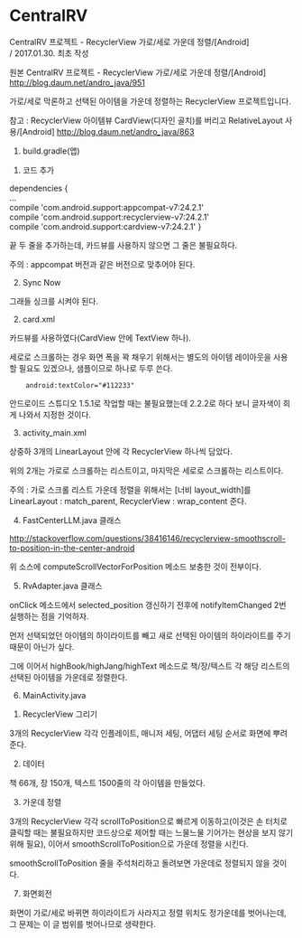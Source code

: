 # CentralRV

CentralRV 프로젝트 - RecyclerView 가로/세로 가운데 정렬/[Android]<br>
/ 2017.01.30. 최초 작성

원본 CentralRV 프로젝트 - RecyclerView 가로/세로 가운데 정렬/[Android] http://blog.daum.net/andro_java/951

가로/세로 막론하고 선택된 아이템을 가운데 정렬하는 RecyclerView 프로젝트입니다.

참고 : RecyclerView 아이템뷰 CardView(디자인 골치)를 버리고 RelativeLayout 사용/[Android] http://blog.daum.net/andro_java/863

1. build.gradle(앱)

1) 코드 추가

dependencies {<br>
    ...<br>
    compile 'com.android.support:appcompat-v7:24.2.1'<br>
    compile 'com.android.support:recyclerview-v7:24.2.1'<br>
    compile 'com.android.support:cardview-v7:24.2.1'
}

끝 두 줄을 추가하는데, 카드뷰를 사용하지 않으면 그 줄은 불필요하다.

주의 : appcompat 버전과 같은 버전으로 맞추어야 된다.

2) Sync Now

그래들 싱크를 시켜야 된다.

2. card.xml

카드뷰를 사용하였다(CardView 안에 TextView 하나).

세로로 스크롤하는 경우 화면 폭을 꽉 채우기 위해서는 별도의 아이템 레이아웃을 사용할 필요도 있겠으나, 샘플이므로 하나로 두루 쓴다.

        android:textColor="#112233"

안드로이드 스튜디오 1.5.1로 작업할 때는 불필요했는데 2.2.2로 하다 보니 글자색이 희게 나와서 지정한 것이다.

3. activity_main.xml

상중하 3개의 LinearLayout 안에 각 RecyclerView 하나씩 담았다.

위의 2개는 가로로 스크롤하는 리스트이고, 마지막은 세로로 스크롤하는 리스트이다.

주의 : 가로 스크롤 리스트 가운데 정렬을 위해서는 [너비 layout_width]를 LinearLayout : match_parent, RecyclerView : wrap_content 준다.

4. FastCenterLLM.java 클래스

http://stackoverflow.com/questions/38416146/recyclerview-smoothscroll-to-position-in-the-center-android

위 소스에 computeScrollVectorForPosition 메소드 보충한 것이 전부이다.

5. RvAdapter.java 클래스

onClick 메소드에서 selected_position 갱신하기 전후에 notifyItemChanged 2번 실행하는 점을 기억하자.

먼저 선택되었던 아이템의 하이라이트를 빼고 새로 선택된 아이템의 하이라이트를 주기 때문이 아닌가 싶다.

그에 이어서 highBook/highJang/highText 메소드로 책/장/텍스트 각 해당 리스트의 선택된 아이템을 가운데로 정렬한다.

6. MainActivity.java

1) RecyclerView 그리기

3개의 RecyclerView 각각 인플레이트, 매니저 세팅, 어댑터 세팅 순서로 화면에 뿌려준다.

2) 데이터

책 66개, 장 150개, 텍스트 1500줄의 각 아이템을 만들었다.

3) 가운데 정렬

3개의 RecyclerView 각각 scrollToPosition으로 빠르게 이동하고(이것은 손 터치로 클릭할 때는 불필요하지만 코드상으로 제어할 때는 느물느물 기어가는 현상을 보지 않기 위해 필요), 이어서 smoothScrollToPosition으로 가운데 정렬을 시킨다.

smoothScrollToPosition 줄을 주석처리하고 돌려보면 가운데로 정렬되지 않을 것이다.

7. 화면회전

화면이 가로/세로 바뀌면 하이라이트가 사라지고 정렬 위치도 정가운데를 벗어나는데, 그 문제는 이 글 범위를 벗어나므로 생략한다.
